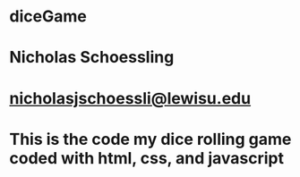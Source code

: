 # diceGame
# Nicholas Schoessling
# nicholasjschoessli@lewisu.edu
# This is the code my dice rolling game coded with html, css, and javascript